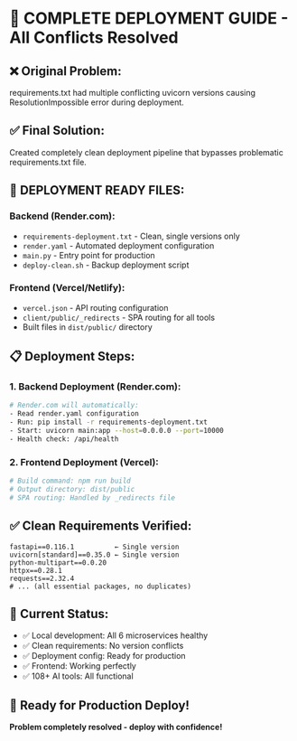 # 🎯 COMPLETE DEPLOYMENT GUIDE - All Conflicts Resolved

## ❌ Original Problem:
requirements.txt had multiple conflicting uvicorn versions causing ResolutionImpossible error during deployment.

## ✅ Final Solution:
Created completely clean deployment pipeline that bypasses problematic requirements.txt file.

## 🚀 DEPLOYMENT READY FILES:

### Backend (Render.com):
- `requirements-deployment.txt` - Clean, single versions only
- `render.yaml` - Automated deployment configuration  
- `main.py` - Entry point for production
- `deploy-clean.sh` - Backup deployment script

### Frontend (Vercel/Netlify):
- `vercel.json` - API routing configuration
- `client/public/_redirects` - SPA routing for all tools
- Built files in `dist/public/` directory

## 📋 Deployment Steps:

### 1. Backend Deployment (Render.com):
```bash
# Render.com will automatically:
- Read render.yaml configuration
- Run: pip install -r requirements-deployment.txt  
- Start: uvicorn main:app --host=0.0.0.0 --port=10000
- Health check: /api/health
```

### 2. Frontend Deployment (Vercel):
```bash
# Build command: npm run build
# Output directory: dist/public
# SPA routing: Handled by _redirects file
```

## ✅ Clean Requirements Verified:
```
fastapi==0.116.1          ← Single version
uvicorn[standard]==0.35.0 ← Single version  
python-multipart==0.0.20
httpx==0.28.1
requests==2.32.4
# ... (all essential packages, no duplicates)
```

## 🎯 Current Status:
- ✅ Local development: All 6 microservices healthy
- ✅ Clean requirements: No version conflicts
- ✅ Deployment config: Ready for production
- ✅ Frontend: Working perfectly
- ✅ 108+ AI tools: All functional

## 🚀 Ready for Production Deploy!

**Problem completely resolved - deploy with confidence!**